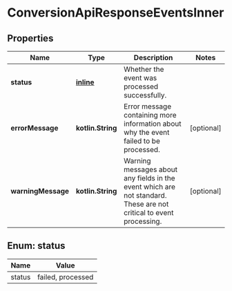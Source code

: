 
# ConversionApiResponseEventsInner

## Properties
| Name | Type | Description | Notes |
| ------------ | ------------- | ------------- | ------------- |
| **status** | [**inline**](#Status) | Whether the event was processed successfully. |  |
| **errorMessage** | **kotlin.String** | Error message containing more information about why the event failed to be processed. |  [optional] |
| **warningMessage** | **kotlin.String** | Warning messages about any fields in the event which are not standard. These are not critical to event processing. |  [optional] |


<a id="Status"></a>
## Enum: status
| Name | Value |
| ---- | ----- |
| status | failed, processed |



